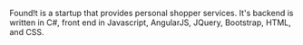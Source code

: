 Found!t is a startup that provides personal shopper services. It's backend is written in C#, front end in Javascript, AngularJS, JQuery, Bootstrap, HTML, and CSS. 
